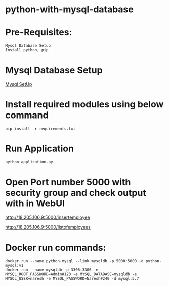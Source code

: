# python-with-mysql-database

# Pre-Requisites:
    Mysql Database Setup
    Install python, pip
# Mysql Database Setup
  [Mysql SetUp](https://github.com/Naresh240/Mysql-Database-Setup/blob/main/README.md)
# Install required modules using below command
    pip install -r requirements.txt
# Run Application
    python application.py
# Open Port number 5000 with security group and check output with in WebUI
  http://18.205.106.9:5000/insertemployee
 
  http://18.205.106.9:5000/listofemployees
  
# Docker run commands:
    docker run --name python-mysql --link mysqldb -p 5000:5000 -d python-mysql:v1
    docker run --name mysqldb -p 3306:3306 -e MYSQL_ROOT_PASSWORD=Admin#123 -e MYSQL_DATABASE=mysqldb -e MYSQL_USER=naresh -e MYSQL_PASSWORD=Naresh#240 -d mysql:5.7
